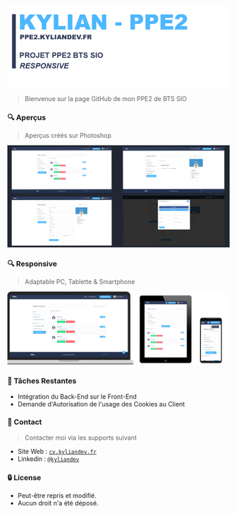 ![KYLIAN_CV LOGO](git/readme/logo.png)
> Bienvenue sur la page GitHub de mon PPE2 de BTS SIO

### 🔍 Aperçus
> Aperçus créés sur Photoshop

![MAQUETTE](git/readme/preview.png)

### 🔍 Responsive
> Adaptable PC, Tablette & Smartphone

![MAQUETTE](git/readme/responsive.png)

### 📌 Tâches Restantes
- Intégration du Back-End sur le Front-End
- Demande d'Autorisation de l'usage des Cookies au Client

### 📌 Contact
> Contacter moi via les supports suivant

- Site Web : <a href="https://cv.kyliandev.fr" target="_blank">`cv.kyliandev.fr`</a>
- Linkedin : <a href="https://www.linkedin.com/in/kyliandev/" target="_blank">`@kyliandev`</a>

### 🔒 License

- Peut-être repris et modifié.
- Aucun droit n'a été déposé.
